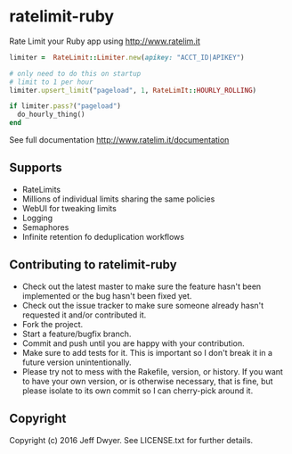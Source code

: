 # ratelimit-ruby

Rate Limit your Ruby app using http://www.ratelim.it

```ruby
limiter =  RateLimit::Limiter.new(apikey: "ACCT_ID|APIKEY")

# only need to do this on startup
# limit to 1 per hour
limiter.upsert_limit("pageload", 1, RateLimIt::HOURLY_ROLLING)

if limiter.pass?("pageload")
  do_hourly_thing()
end
```
See full documentation http://www.ratelim.it/documentation

## Supports

* RateLimits
* Millions of individual limits sharing the same policies
* WebUI for tweaking limits
* Logging
* Semaphores
* Infinite retention fo deduplication workflows


## Contributing to ratelimit-ruby
 
* Check out the latest master to make sure the feature hasn't been implemented or the bug hasn't been fixed yet.
* Check out the issue tracker to make sure someone already hasn't requested it and/or contributed it.
* Fork the project.
* Start a feature/bugfix branch.
* Commit and push until you are happy with your contribution.
* Make sure to add tests for it. This is important so I don't break it in a future version unintentionally.
* Please try not to mess with the Rakefile, version, or history. If you want to have your own version, or is otherwise necessary, that is fine, but please isolate to its own commit so I can cherry-pick around it.

## Copyright

Copyright (c) 2016 Jeff Dwyer. See LICENSE.txt for
further details.

